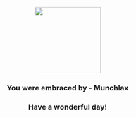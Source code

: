 <p align="center">
    <img src="https://raw.githubusercontent.com/PokeAPI/sprites/master/sprites/pokemon/446.png" width="150" height="150">
</p>
<h3 align="center">You were embraced by - <b>Munchlax</b></h3>
<h3 align="center">Have a wonderful day!</h3>
